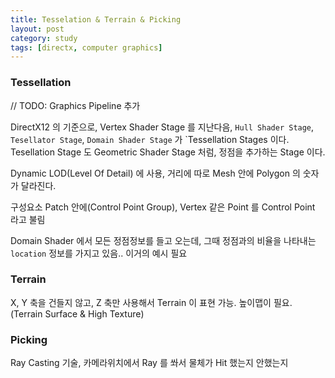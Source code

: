 ```yaml
---
title: Tesselation & Terrain & Picking
layout: post
category: study
tags: [directx, computer graphics]
---
```


### Tessellation
// TODO: Graphics Pipeline 추가

DirectX12 의 기준으로, Vertex Shader Stage 를 지난다음, `Hull Shader Stage`, `Tesellator Stage`, `Domain Shader Stage` 가 `Tessellation Stages 이다. Tesellation Stage 도 Geometric Shader Stage 처럼, 정점을 추가하는 Stage 이다. 

Dynamic LOD(Level Of Detail) 에 사용, 거리에 따로 Mesh 안에 Polygon 의 숫자가 달라진다. 

구성요소
Patch 안에(Control Point Group), Vertex 같은 Point 를 Control Point 라고 불림

Domain Shader 에서 모든 정점정보를 들고 오는데, 그때 정점과의 비율을 나타내는 `location` 정보를 가지고 있음.. 이거의 예시 필요

### Terrain
X, Y 축을 건들지 않고, Z 축만 사용해서 Terrain 이 표현 가능. 높이맵이 필요. (Terrain Surface & High Texture)

### Picking
Ray Casting 기술, 카메라위치에서 Ray 를 쏴서 물체가 Hit 했는지 안했는지